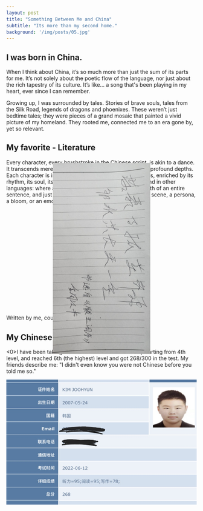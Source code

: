 ```yaml
---
layout: post
title: "Something Between Me and China"
subtitle: "Its more than my second home."
background: '/img/posts/05.jpg'
---
```


<h2 class="section-heading">I was born in China.</h2>

<p>When I think about China, it’s so much more than just the sum of its parts for me. It’s not solely about the poetic flow of the language, nor just about the rich tapestry of its culture. It’s like... a song that's been playing in my heart, ever since I can remember.</p>

<p>Growing up, I was surrounded by tales. Stories of brave souls, tales from the Silk Road, legends of dragons and phoenixes. These weren’t just bedtime tales; they were pieces of a grand mosaic that painted a vivid picture of my homeland. They rooted me, connected me to an era gone by, yet so relevant.</p>

<h2 class="section-heading">My favorite - Literature</h2>

<p>Every character, every brushstroke in the Chinese script, is akin to a dance. It transcends mere semantics and phonetics, delving into profound depths. Each character is imbued with echoes of ancient dynasties, enriched by its rhythm, its soul, its essence. This is a nuance seldom found in other languages: where a single character can possess the depth of an entire sentence, and just seven characters can vividly capture a scene, a persona, a bloom, or an emotion.</p>

<img src="/img/posts/Chin/cali.jpg" alt="IMDb Images" style="transform: rotate(90deg);" />

<span class="caption text-muted">Written by me, couplet of "滕王阁序"</span>


<h2 class="section-heading">My Chinese</h2>

<0>I have been taking HSK exam since middle school, starting from 4th level, and reached 6th (the highest) level and got 268/300 in the test.
My friends describe me: "I didn't even know you were not Chinese before you told me so."

![IMDb Images](/img\posts\Chin\hsk.png)
